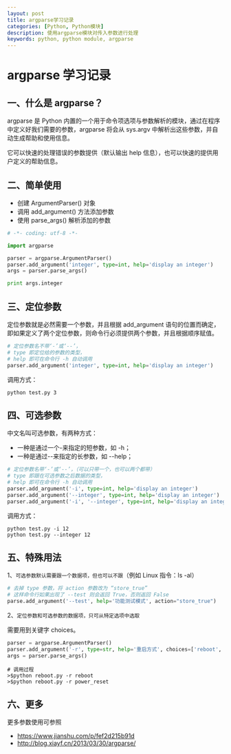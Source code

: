 ```yaml
---
layout: post
title: argparse学习记录
categories: [Python, Python模块]
description: 使用argparse模块对传入参数进行处理
keywords: python, python module, argparse
---
```


# argparse 学习记录
## 一、什么是 argparse？

argparse 是 Python 内置的一个用于命令项选项与参数解析的模块，通过在程序中定义好我们需要的参数，argparse 将会从 sys.argv 中解析出这些参数，并自动生成帮助和使用信息。

它可以快速的处理错误的参数提供（默认输出 help 信息），也可以快速的提供用户定义的帮助信息。

## 二、简单使用

- 创建 ArgumentParser() 对象
- 调用 add_argument() 方法添加参数
- 使用 parse_args() 解析添加的参数

```python
# -*- coding: utf-8 -*-

import argparse

parser = argparse.ArgumentParser()
parser.add_argument('integer', type=int, help='display an integer')
args = parser.parse_args()

print args.integer
```

## 三、定位参数

定位参数就是必然需要一个参数，并且根据 add_argument 语句的位置而确定，即如果定义了两个定位参数，则命令行必须提供两个参数，并且根据顺序赋值。

```python
# 定位参数名不带‘-’或‘--’，
# type 即定位给的参数的类型，
# help 即可在命令行 -h 自动调用
parser.add_argument('integer', type=int, help='display an integer')
```

调用方式：

```shell
python test.py 3
```

## 四、可选参数

中文名叫可选参数，有两种方式：

- 一种是通过一个-来指定的短参数，如 -h；
- 一种是通过--来指定的长参数，如 --help；

```python
# 定位参数名带‘-’或‘--’，（可以只带一个，也可以两个都带）
# type 即跟在可选参数之后数据的类型，
# help 即可在命令行 -h 自动调用
parser.add_argument('-i', type=int, help='display an integer')
parser.add_argument('--integer', type=int, help='display an integer')
parser.add_argument('-i', '--integer', type=int, help='display an integer')
```

调用方式：

```shell
python test.py -i 12
python test.py --integer 12
```

## 五、特殊用法

1、`可选参数默认需要跟一个数据项，但也可以不跟`（例如 Linux 指令：ls -al）

```python
# 去掉 type 参数，将 action 参数改为 “store_true”
# 这样命令行如果出现了 --test 则会返回 True，否则返回 False
parse.add_argument('--test', help='功能测试模式', action="store_true")
```

2、`定位参数和可选参数的数据项，只可从特定选项中选取`

需要用到关键字 choices。

```python
parser = argparse.ArgumentParser()
parser.add_argument('-r', type=str, help='重启方式', choices=['reboot', 'power_reset'])
args = parser.parse_args()
```

```shell
# 调用过程
>$python reboot.py -r reboot
>$python reboot.py -r power_reset
```

## 六、更多
更多参数使用可参照

- https://www.jianshu.com/p/fef2d215b91d
- http://blog.xiayf.cn/2013/03/30/argparse/
